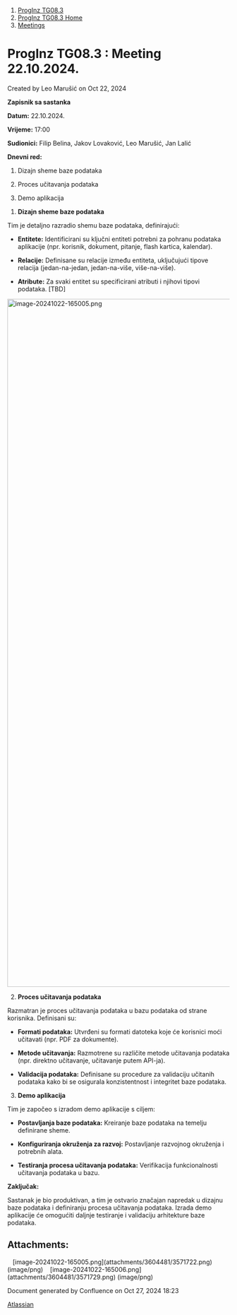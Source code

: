 <div id="page">

<div id="main" class="aui-page-panel">

<div id="main-header">

<div id="breadcrumb-section">

1.  [ProgInz TG08.3](index.html)
2.  [ProgInz TG08.3 Home](ProgInz-TG08.3-Home_66036.html)
3.  [Meetings](Meetings_98573.html)

</div>

# <span id="title-text"> ProgInz TG08.3 : Meeting 22.10.2024. </span>

</div>

<div id="content" class="view">

<div class="page-metadata">

Created by <span class="author"> Leo Marušić</span> on Oct 22, 2024

</div>

<div id="main-content" class="wiki-content group">

**Zapisnik sa sastanka**

**Datum:** 22.10.2024.

**Vrijeme:** 17:00

**Sudionici:** Filip Belina, Jakov Lovaković, Leo Marušić, Jan Lalić

**Dnevni red:**

1.  Dizajn sheme baze podataka

2.  Proces učitavanja podataka

3.  Demo aplikacija

<!-- -->

1.  **Dizajn sheme baze podataka**

Tim je detaljno razradio shemu baze podataka, definirajući:

- **Entitete:** Identificirani su ključni entiteti potrebni za pohranu
  podataka aplikacije (npr. korisnik, dokument, pitanje, flash kartica,
  kalendar).

- **Relacije:** Definisane su relacije između entiteta, uključujući
  tipove relacija (jedan-na-jedan, jedan-na-više, više-na-više).

- **Atribute:** Za svaki entitet su specificirani atributi i njihovi
  tipovi podataka. \[TBD\]

<span class="confluence-embedded-file-wrapper image-center-wrapper confluence-embedded-manual-size"><img src="attachments/3604481/3571722.png?width=1557"
class="confluence-embedded-image image-center" loading="lazy"
data-image-src="attachments/3604481/3571722.png" data-height="1836"
data-width="4760" data-unresolved-comment-count="0"
data-linked-resource-id="3571722" data-linked-resource-version="1"
data-linked-resource-type="attachment"
data-linked-resource-default-alias="image-20241022-165005.png"
data-base-url="https://gumenepatkice.atlassian.net/wiki"
data-linked-resource-content-type="image/png"
data-linked-resource-container-id="3604481"
data-linked-resource-container-version="1"
data-media-id="4131d982-3a77-4cf6-8ca4-28ef5f2e0594"
data-media-type="file" width="1557" alt="image-20241022-165005.png" /></span>

2.  **Proces učitavanja podataka**

Razmatran je proces učitavanja podataka u bazu podataka od strane
korisnika. Definisani su:

- **Formati podataka:** Utvrđeni su formati datoteka koje će korisnici
  moći učitavati (npr. PDF za dokumente).

- **Metode učitavanja:** Razmotrene su različite metode učitavanja
  podataka (npr. direktno učitavanje, učitavanje putem API-ja).

- **Validacija podataka:** Definisane su procedure za validaciju
  učitanih podataka kako bi se osigurala konzistentnost i integritet
  baze podataka.

3.  **Demo aplikacija**

Tim je započeo s izradom demo aplikacije s ciljem:

- **Postavljanja baze podataka:** Kreiranje baze podataka na temelju
  definirane sheme.

- **Konfiguriranja okruženja za razvoj:** Postavljanje razvojnog
  okruženja i potrebnih alata.

- **Testiranja procesa učitavanja podataka:** Verifikacija
  funkcionalnosti učitavanja podataka u bazu.

**Zaključak:**

Sastanak je bio produktivan, a tim je ostvario značajan napredak u
dizajnu baze podataka i definiranju procesa učitavanja podataka. Izrada
demo aplikacije će omogućiti daljnje testiranje i validaciju arhitekture
baze podataka.

</div>

<div class="pageSection group">

<div class="pageSectionHeader">

## Attachments:

</div>

<div class="greybox" align="left">

<img src="images/icons/bullet_blue.gif" width="8" height="8" />
[image-20241022-165005.png](attachments/3604481/3571722.png)
(image/png)  
<img src="images/icons/bullet_blue.gif" width="8" height="8" />
[image-20241022-165006.png](attachments/3604481/3571729.png)
(image/png)  

</div>

</div>

</div>

</div>

<div id="footer" role="contentinfo">

<div class="section footer-body">

Document generated by Confluence on Oct 27, 2024 18:23

<div id="footer-logo">

[Atlassian](http://www.atlassian.com/)

</div>

</div>

</div>

</div>
